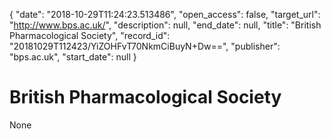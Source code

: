 {
  "date": "2018-10-29T11:24:23.513486", 
  "open_access": false, 
  "target_url": "http://www.bps.ac.uk/", 
  "description": null, 
  "end_date": null, 
  "title": "British Pharmacological Society", 
  "record_id": "20181029T112423/YiZOHFvT70NkmCiBuyN+Dw==", 
  "publisher": "bps.ac.uk", 
  "start_date": null
}

# British Pharmacological Society

None